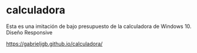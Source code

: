 # calculadora

Esta es una imitación de bajo presupuesto de la calculadora de Windows 10. Diseño Responsive

https://gabrieljgb.github.io/calculadora/
